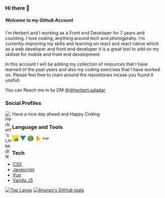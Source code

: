### Hi there 👋
##### Welcome to my Github Account

I'm Herbert and I working as a Front end Developer for 7 years and counting. I love coding, anything around tech and photogprahy. I'm currently improving my skills and learning on react and react native which as a web developer and front end developer it is a great tool to add on my skillset for mobile and front end development.

In this account I will be adding my collection of resources that I have learned of the past years and also my coding exercises that I have worked on. Please feel free to roam around the repositories incase you found it usefull.

You can Reach me in by DM @[@herbert.saladar](https://www.instagram.com/herbert.saladar/)
### Social Profiles ###
<a href="https://www.linkedin.com/in/herbertsaladar/">
  <img align="left" alt="Herbert's LinkedIN" width="22px" src="https://raw.githubusercontent.com/peterthehan/peterthehan/master/assets/linkedin.svg" />
</a>

Have a nice day ahead and Happy Coding

### Language and Tools 
<code><img height="20" src="https://raw.githubusercontent.com/github/explore/80688e429a7d4ef2fca1e82350fe8e3517d3494d/topics/javascript/javascript.png"></code>
<code><img height="20" src="https://raw.githubusercontent.com/github/explore/80688e429a7d4ef2fca1e82350fe8e3517d3494d/topics/vue/vue.png"></code>
<code><img height="20" src="https://raw.githubusercontent.com/github/explore/80688e429a7d4ef2fca1e82350fe8e3517d3494d/topics/nodejs/nodejs.png"></code>
<code><img height="20" src="https://raw.githubusercontent.com/github/explore/80688e429a7d4ef2fca1e82350fe8e3517d3494d/topics/firebase/firebase.png"></code>
<code><img height="20" src="https://raw.githubusercontent.com/github/explore/80688e429a7d4ef2fca1e82350fe8e3517d3494d/topics/git/git.png"></code>
### Tech
 - [CSS](https://vuejs.org/)
 - [Javascript](https://vuejs.org/)
 - [Vue](https://vuejs.org/)
 - [Vanilla JS](https://vuejs.org/)

[![Top Langs](https://github-readme-stats.vercel.app/api/top-langs/?username=herbnspice)](https://github.com/anuraghazra/github-readme-stats) [![Anurag's GitHub stats](https://github-readme-stats.vercel.app/api?username=herbnspice)](https://github.com/anuraghazra/github-readme-stats) 
